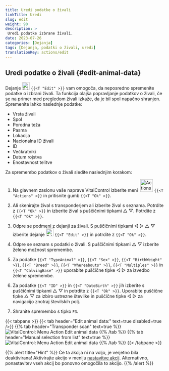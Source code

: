```yaml
---
title: Uredi podatke o živali
linkTitle: Uredi
slug: edit
weight: 90
description: >
 Uredi podatke izbrane živali.
date: 2023-07-26
categories: [Dejanja]
tags: [Dejanja, podatki o živali, uredi]
translationKey: actions/edit
---
```


## Uredi podatke o živali {#edit-animal-data}

Dejanje <img src="/icons/actions/edit.svg" width="24" align="bottom" alt="Edit" /> `{{<T "Edit" >}}` vam omogoča, da neposredno spremenite podatke o izbrani živali. Ta funkcija olajša popravljanje podatkov o živali, če se na primer med pregledom živali izkaže, da je bil spol napačno shranjen. Spremenite lahko naslednje podatke:

- Vrsta živali
- Spol
- Porodna teža
- Pasma
- Lokacija
- Nacionalna ID živali
- ID
- Večkratniki
- Datum rojstva
- Enostavnost telitve

Za spremembo podatkov o živali sledite naslednjim korakom:

1. Na glavnem zaslonu vaše naprave VitalControl izberite meni &nbsp;<img src="/icons/actions.svg" width="40" align="bottom" alt="Actions" /> `{{<T "Actions" >}}` in pritisnite gumb `{{<T "Ok" >}}`.

2. Ali skenirajte žival s transponderjem ali izberite žival s seznama. Potrdite z `{{<T "Ok" >}}` in izberite žival s puščičnimi tipkami △ ▽. Potrdite z `{{<T "Ok" >}}`.

3. Odpre se podmeni z dejanji za živali. S puščičnimi tipkami ◁ ▷ △ ▽ izberite dejanje <img src="/icons/actions/edit.svg" width="24" align="bottom" alt="Edit" /> `{{<T "Edit" >}}` in potrdite z `{{<T "Ok" >}}`.

4. Odpre se seznam s podatki o živali. S puščičnimi tipkami △ ▽ izberite želeno možnost spremembe.

5. Za podatke `{{<T "TypeAnimal" >}}`, `{{<T "Sex" >}}`, `{{<T "BirthWeight" >}}`, `{{<T "Breed" >}}`, `{{<T "Whereabouts" >}}`, `{{<T "Multiples" >}}` in `{{<T "CalvingEase" >}}` uporabite puščične tipke ◁ ▷ za izvedbo želene spremembe.

6. Za podatke `{{<T "ID" >}}` in `{{<T "DateBirth" >}}` jih izberite s puščičnimi tipkami △ ▽ in potrdite z `{{<T "Ok" >}}`. Uporabite puščične tipke △ ▽ za izbiro ustrezne številke in puščične tipke ◁ ▷ za navigacijo znotraj številskih polj.

7. Shranite spremembo s tipko `F3`.

{{< tabpane >}}
{{< tab header="Edit animal data:" text=true disabled=true />}}
{{% tab header="Transponder scan" text=true %}}
![VitalControl: Menu Action Edit animal data](../images/edit-scan.png "Edit animal data")
{{% /tab %}}
{{% tab header="Manual selection from list" text=true %}}
![VitalControl: Menu Action Edit animal data](../images/edit.png "Edit animal data")
{{% /tab %}}
{{< /tabpane >}}

{{% alert title="Hint" %}}
Če ta akcija ni na voljo, je verjetno bila deaktivirana! Aktivirajte akcijo v meniju [nastavitve akcij](../setting/). Alternativno, ponastavitev vseh akcij bo ponovno omogočila to akcijo.
{{% /alert %}}
